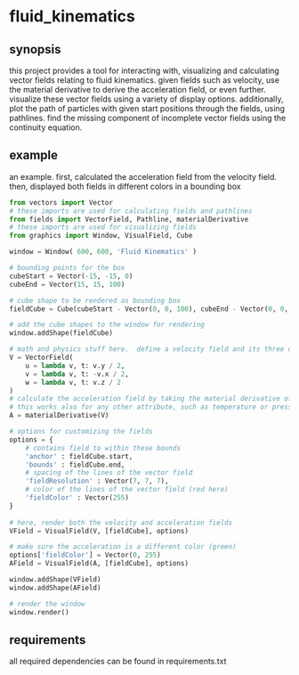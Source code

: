 # fluid_kinematics

## synopsis
this project provides a tool for interacting with, visualizing and calculating vector fields relating to fluid kinematics.
given fields such as velocity, use the material derivative to derive the acceleration field, or even further.
visualize these vector fields using a variety of display options.
additionally, plot the path of particles with given start positions through the fields, using pathlines.
find the missing component of incomplete vector fields using the continuity equation.

## example
an example.  first, calculated the acceleration field from the velocity field.  then, displayed both fields in different colors in a bounding box
```python
from vectors import Vector
# these imports are used for calculating fields and pathlines
from fields import VectorField, Pathline, materialDerivative
# these imports are used for visualizing fields
from graphics import Window, VisualField, Cube

window = Window( 600, 600, 'Fluid Kinematics' )

# bounding points for the box
cubeStart = Vector(-15, -15, 0)
cubeEnd = Vector(15, 15, 100)

# cube shape to be rendered as bounding box
fieldCube = Cube(cubeStart - Vector(0, 0, 100), cubeEnd - Vector(0, 0, 100), Vector(255, 255))

# add the cube shapes to the window for rendering
window.addShape(fieldCube)

# math and physics stuff here.  define a velocity field and its three dimensional functions
V = VectorField(
	u = lambda v, t: v.y / 2,
	v = lambda v, t: -v.x / 2,
 	w = lambda v, t: v.z / 2
)
# calculate the acceleration field by taking the material derivative of the velocity field
# this works also for any other attribute, such as temperature or pressure
A = materialDerivative(V)

# options for customizing the fields
options = {
	# contains field to within these bounds
	'anchor' : fieldCube.start,
	'bounds' : fieldCube.end,
	# spacing of the lines of the vector field
	'fieldResolution' : Vector(7, 7, 7),
	# color of the lines of the vector field (red here)
	'fieldColor' : Vector(255)
}
 
# here, render both the velocity and acceleration fields
VField = VisualField(V, [fieldCube], options)

# make sure the acceleration is a different color (green)
options['fieldColor'] = Vector(0, 255)
AField = VisualField(A, [fieldCube], options)

window.addShape(VField)
window.addShape(AField)

# render the window
window.render()
```

## requirements
all required dependencies can be found in requirements.txt
